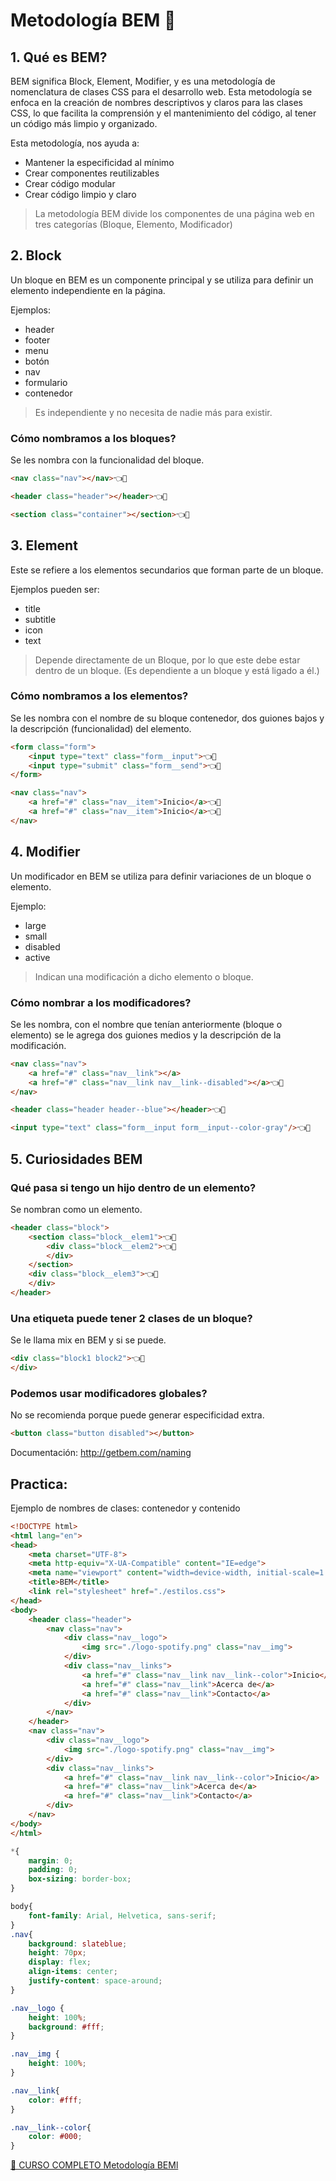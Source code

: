 # Metodología BEM 🐰

## 1. Qué es BEM?   

BEM significa Block, Element, Modifier, y es una metodología de nomenclatura de clases CSS para el desarrollo web. Esta metodología se enfoca en la creación de nombres descriptivos y claros para las clases CSS, lo que facilita la comprensión y el mantenimiento del código, al tener un código más limpio y organizado.

Esta metodología, nos ayuda a:   
- Mantener la especificidad al mínimo
- Crear componentes reutilizables
- Crear código modular
- Crear código limpio y claro

> La metodología BEM divide los componentes de una página web en tres categorías (Bloque, Elemento, Modificador)

## 2. Block     

Un bloque en BEM es un componente principal y se utiliza para definir un elemento independiente en la página. 

Ejemplos:  
- header
- footer
- menu
- botón
- nav
- formulario
- contenedor

> Es independiente y no necesita de nadie más para existir.

### Cómo nombramos a los bloques?    

Se les nombra con la funcionalidad del bloque.

```html
<nav class="nav"></nav>👈👀

<header class="header"></header>👈👀

<section class="container"></section>👈👀
```

## 3. Element

Este se refiere a los elementos secundarios que forman parte de un bloque. 

Ejemplos pueden ser:  
- title
- subtitle
- icon
- text

> Depende directamente de un Bloque, por lo que este debe estar dentro de un bloque. (Es dependiente a un bloque y está ligado a él.)

### Cómo nombramos a los elementos?     

Se les nombra con el nombre de su bloque contenedor, dos guiones bajos y la descripción (funcionalidad) del elemento.

```html
<form class="form">
	<input type="text" class="form__input">👈👀
	<input type="submit" class="form__send">👈👀
</form>

<nav class="nav">
	<a href="#" class="nav__item">Inicio</a>👈👀
	<a href="#" class="nav__item">Inicio</a>👈👀
</nav>
```

## 4. Modifier 

Un modificador en BEM se utiliza para definir variaciones de un bloque o elemento.

Ejemplo:   
- large
- small
- disabled
- active

> Indican una modificación a dicho elemento o bloque.

### Cómo nombrar a los modificadores?    

Se les nombra, con el nombre que tenían anteriormente (bloque o elemento) se le agrega dos guiones medios y la descripción de la modificación. 

```html
<nav class="nav">
	<a href="#" class="nav__link"></a>
	<a href="#" class="nav__link nav__link--disabled"></a>👈👀
</nav>

<header class="header header--blue"></header>👈👀

<input type="text" class="form__input form__input--color-gray"/>👈👀
```


## 5. Curiosidades BEM     

### Qué pasa si tengo un hijo dentro de un elemento?    

Se nombran como un elemento.

```html   
<header class="block">
	<section class="block__elem1">👈👀
		<div class="block__elem2">👈👀
		</div>
	</section>
	<div class="block__elem3">👈👀
	</div>
</header>
```


### Una etiqueta puede tener 2 clases de un bloque?

Se le llama mix en BEM y si se puede.

```html
<div class="block1 block2">👈👀
</div>
```

### Podemos usar modificadores globales?    

No se recomienda porque puede generar especificidad extra.   

```html
<button class="button disabled"></button>
```

Documentación:
http://getbem.com/naming

## Practica:  

Ejemplo de nombres de clases: contenedor y contenido 

```html
<!DOCTYPE html>
<html lang="en">
<head>
	<meta charset="UTF-8">
    <meta http-equiv="X-UA-Compatible" content="IE=edge">
    <meta name="viewport" content="width=device-width, initial-scale=1.0">
    <title>BEM</title>
    <link rel="stylesheet" href="./estilos.css">
</head>
<body>
    <header class="header">
        <nav class="nav">
            <div class="nav__logo">
                <img src="./logo-spotify.png" class="nav__img">
            </div>
            <div class="nav__links">
                <a href="#" class="nav__link nav__link--color">Inicio</a>
                <a href="#" class="nav__link">Acerca de</a>
                <a href="#" class="nav__link">Contacto</a>
            </div>
        </nav>
    </header>
    <nav class="nav">
        <div class="nav__logo">
            <img src="./logo-spotify.png" class="nav__img">
        </div>
        <div class="nav__links">
            <a href="#" class="nav__link nav__link--color">Inicio</a>
            <a href="#" class="nav__link">Acerca de</a>
            <a href="#" class="nav__link">Contacto</a>
        </div>
    </nav>
</body>
</html>
```

```css
*{
    margin: 0;
    padding: 0;
    box-sizing: border-box;
}

body{
    font-family: Arial, Helvetica, sans-serif;    
}
.nav{
    background: slateblue;
    height: 70px;
    display: flex;
    align-items: center;
    justify-content: space-around;
}

.nav__logo {
    height: 100%;
    background: #fff;
}

.nav__img {
    height: 100%;
}   

.nav__link{
    color: #fff;
}

.nav__link--color{
    color: #000;
}

```

[🚀 CURSO COMPLETO Metodología BEMl](https://www.youtube.com/watch?v=YaAkV--25fg)